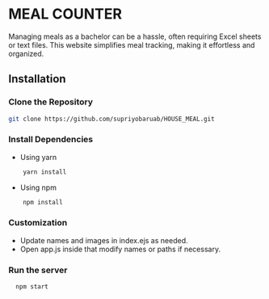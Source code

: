 
# MEAL COUNTER

Managing meals as a bachelor can be a hassle, often requiring Excel sheets or text files. This website simplifies meal tracking, making it effortless and organized.

## Installation

### Clone the Repository

```bash
git clone https://github.com/supriyobaruab/HOUSE_MEAL.git
```
### Install Dependencies
- Using yarn
```bash
    yarn install
```
- Using npm
```bash
    npm install
```
### Customization

- Update names and images in index.ejs as needed.
- Open app.js inside that modify names or paths if necessary.

### Run the server

```bash
  npm start
```




